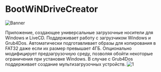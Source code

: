 # BootWiNDriveCreator
![Banner](https://github.com/Naulex/BootWiNDriveCreator/assets/148938265/44610e5d-9343-4bcb-b3e6-470e28309c15)

Приложение, создающее универсальные загрузочные носители для Windows и LiveCD. Поддерживает работу с загрузчиком Windows и Grub4Dos. Автоматически подготавливает образы для копирования в FAT32 даже если их размер превышает 4ГБ. Опционально модифицирует предзагрузочную среду, позволяя обойти некоторые ограничения при установке Windows. В случае с Grub4Dos поддерживает создание мультизагрузочных устройств.
![1](https://github.com/Naulex/BootWiNDriveCreator/assets/148938265/422a6cea-5b2f-4bcf-a413-b5319a5f55fd)
